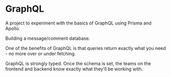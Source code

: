 # GraphQL

A project to experiment with the basics of GraphQL using Prisma and Apollo.

Building a message/comment database.

One of the benefits of GraphQL is that queries return exactly what you need - no more over or under fetching.

GraphQL is strongly typed. Once the schema is set, the teams on the frontend and backend know exactly what they'll be working with.
